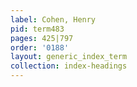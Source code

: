 ```yaml
---
label: Cohen, Henry
pid: term483
pages: 425|797
order: '0188'
layout: generic_index_term
collection: index-headings
---
```

